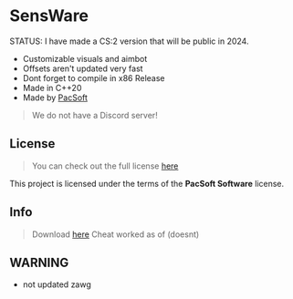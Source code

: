 SensWare
============
STATUS: I have made a CS:2 version that will be public in 2024.
- Customizable visuals and aimbot
- Offsets aren't updated very fast
- Dont forget to compile in x86 Release
- Made in C++20
- Made by [PacSoft](https://pacsoft.xyz)
> We do not have a Discord server!
## License
>You can check out the full license [here](https://github.com/AimSploit/FreeSploit/blob/main/LICENSE)

This project is licensed under the terms of the **PacSoft Software** license.
## Info
>Download [here](https://github.com/AimSploit/SensWare/releases)
>Cheat worked as of (doesnt)
## WARNING
- not updated zawg

